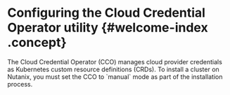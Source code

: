 # Configuring the Cloud Credential Operator utility {#welcome-index .concept}

The Cloud Credential Operator \(CCO\) manages cloud provider credentials as Kubernetes custom resource definitions \(CRDs\). To install a cluster on Nutanix, you must set the CCO to \`manual\` mode as part of the installation process.

